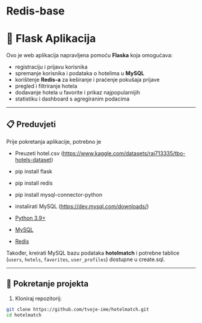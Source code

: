 # Redis-base
# 🏨 Flask Aplikacija

Ovo je web aplikacija napravljena pomoću **Flaska** koja omogućava:
- registraciju i prijavu korisnika  
- spremanje korisnika i podataka o hotelima u **MySQL**  
- korištenje **Redis-a** za keširanje i praćenje pokušaja prijave  
- pregled i filtriranje hotela  
- dodavanje hotela u favorite i prikaz najpopularnijih  
- statistiku i dashboard s agregiranim podacima  

---

## 📋 Preduvjeti

Prije pokretanja aplikacije, potrebno je 

- Preuzeti hotel.csv (https://www.kaggle.com/datasets/raj713335/tbo-hotels-dataset)
- pip install flask
- pip install redis
- pip install mysql-connector-python

- instalirati MySQL (https://dev.mysql.com/downloads/)


- [Python 3.9+](https://www.python.org/downloads/)  
- [MySQL](https://dev.mysql.com/downloads/)  
- [Redis](https://redis.io/download)  

Također, kreirati MySQL bazu podataka **hotelmatch** i potrebne tablice (`users`, `hotels`, `favorites`, `user_profiles`) dostupne u create.sql.

---

## 🚀 Pokretanje projekta

1. Kloniraj repozitorij:

```bash
git clone https://github.com/tvoje-ime/hotelmatch.git
cd hotelmatch
